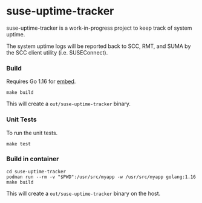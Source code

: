 # suse-uptime-tracker


suse-uptime-tracker is a work-in-progress project to keep track of system uptime.

The system uptime logs will be reported back to SCC, RMT, and SUMA by the
SCC client utility (i.e. SUSEConnect).

### Build
Requires Go 1.16 for [embed](https://pkg.go.dev/embed).
```
make build
```
This will create a `out/suse-uptime-tracker` binary.

### Unit Tests
To run the unit tests.
```
make test
```

### Build in container
```
cd suse-uptime-tracker
podman run --rm -v "$PWD":/usr/src/myapp -w /usr/src/myapp golang:1.16 make build
```
This will create a `out/suse-uptime-tracker` binary on the host.

